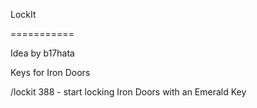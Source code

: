 LockIt

===========

Idea by b17hata

Keys for Iron Doors

/lockit 388 - start locking Iron Doors with an Emerald Key